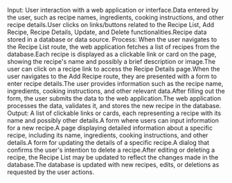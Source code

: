 Input:
    User interaction with a web application or interface.Data entered by the user, such as recipe names, ingredients, cooking instructions, and other recipe details.User clicks on links/buttons related to the Recipe List, Add Recipe, Recipe Details, Update, and Delete functionalities.Recipe data stored in a database or data source.
Process:
    When the user navigates to the Recipe List route, the web application fetches a list of recipes from the database.Each recipe is displayed as a clickable link or card on the page, showing the recipe's name and possibly a brief description or image.The user can click on a recipe link to access the Recipe Details page.When the user navigates to the Add Recipe route, they are presented with a form to enter recipe details.The user provides information such as the recipe name, ingredients, cooking instructions, and other relevant data.After filling out the form, the user submits the data to the web application.The web application processes the data, validates it, and stores the new recipe in the database.
Output:
     A list of clickable links or cards, each representing a recipe with its name and possibly other details.A form where users can input information for a new recipe.A page displaying detailed information about a specific recipe, including its name, ingredients, cooking instructions, and other details.A form for updating the details of a specific recipe.A dialog that confirms the user's intention to delete a recipe.After editing or deleting a recipe, the Recipe List may be updated to reflect the changes made in the database.The database is updated with new recipes, edits, or deletions as requested by the user actions.




